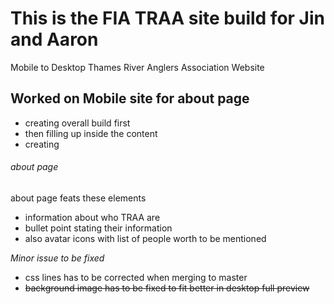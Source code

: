 # This is the FIA TRAA site build for Jin and Aaron 
Mobile to Desktop Thames River Anglers Association Website

## Worked on Mobile site for about page 
 - creating overall build first
 - then filling up inside the content 
 - creating 

###### about page 

 about page feats these elements
 - information about who TRAA are 
 - bullet point stating their information
 - also avatar icons with list of people worth to be mentioned 

*Minor issue to be fixed*
 - css lines has to be corrected when merging to master
 - ~~background image has to be fixed to fit better in desktop full preview~~
 